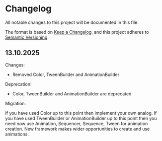# Changelog

All notable changes to this project will be documented in this file.

The format is based on [Keep a Changelog](https://keepachangelog.com/en/1.0.0/),
and this project adheres to [Semantic Versioning](https://semver.org/spec/v2.0.0.html).

## 13.10.2025

Changes:

- Removed Color, TweenBuilder and AnimationBuilder

Deprecation:

- Color, TweenBuilder and AnimationBuilder are deprecated

Migration:

If you have used Color up to this point then implement your own analog. If you have used TweenBuilder or AnimationBuilder up to this point then you need now use Animation, Sequencer, Sequence, Tween for animation creation. New framework makes wider opportunities to create and use animations.
